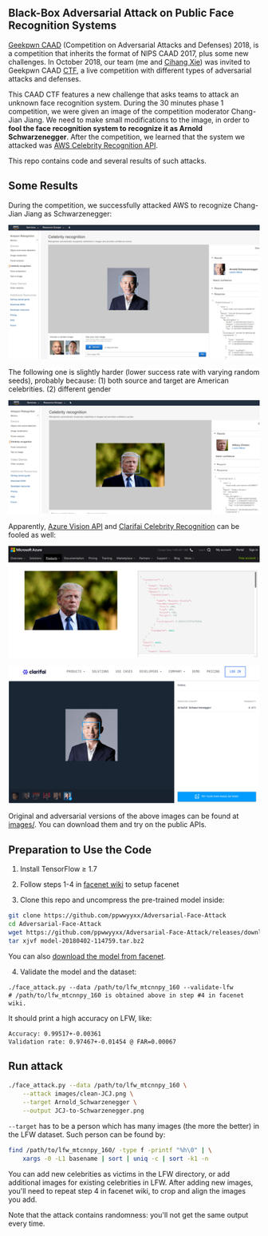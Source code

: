
## Black-Box Adversarial Attack on Public Face Recognition Systems

[Geekpwn CAAD](https://en.caad.geekpwn.org/) (Competition on Adversarial Attacks and Defenses) 2018, 
is a competition that inherits the format of NIPS CAAD 2017, plus some new challenges.
In October 2018, our team (me and [Cihang Xie](https://cihangxie.github.io/)) was invited 
to Geekpwn CAAD [CTF](https://ctftime.org/ctf-wtf/), a live competition with different types of adversarial attacks and defenses.

This CAAD CTF features a new challenge that asks teams to attack an unknown 
face recognition system.
During the 30 minutes phase 1 competition, we were given an image of the 
competition moderator Chang-Jian Jiang. 
We need to make small modifications to the image, 
in order to __fool the face recognition system to recognize it as Arnold Schwarzenegger__.
After the competition, we learned that the system we attacked was
[AWS Celebrity Recognition API](https://aws.amazon.com/blogs/aws/amazon-rekognition-update-celebrity-recognition/).

This repo contains code and several results of such attacks.

## Some Results

During the competition, we successfully attacked AWS to recognize Chang-Jian
Jiang as Schwarzenegger:

![AWS-JCJ](demo/AWS-JCJ.jpg)

The following one is slightly harder (lower success rate with varying random seeds),
probably because: (1) both source and target are American celebrities. (2) different gender

![AWS-Trump](demo/AWS-Trump.jpg)

Apparently, 
[Azure Vision API](https://azure.microsoft.com/en-us/services/cognitive-services/computer-vision/)
and 
[Clarifai Celebrity
Recognition](https://clarifai.com/models/celebrity-image-recognition-model-e466caa0619f444ab97497640cefc4dc)
can be fooled as well:

![Azure-Trump](demo/Azure-Trump.jpg)

![Clarifai-JCJ](demo/Clarifai-JCJ.jpg)

Original and adversarial versions of the above images can be found at [images/](images).
You can download them and try on the public APIs.

## Preparation to Use the Code

1. Install TensorFlow ≥ 1.7

2. Follow steps 1-4 in [facenet wiki](https://github.com/davidsandberg/facenet/wiki/Validate-on-LFW) to setup facenet

3. Clone this repo and uncompress the pre-trained model inside:
```bash
git clone https://github.com/ppwwyyxx/Adversarial-Face-Attack
cd Adversarial-Face-Attack
wget https://github.com/ppwwyyxx/Adversarial-Face-Attack/releases/download/v0.1/model-20180402-114759.tar.bz2
tar xjvf model-20180402-114759.tar.bz2
```
You can also [download the model from facenet](https://github.com/davidsandberg/facenet#pre-trained-models).

4. Validate the model and the dataset:
```
./face_attack.py --data /path/to/lfw_mtcnnpy_160 --validate-lfw
# /path/to/lfw_mtcnnpy_160 is obtained above in step #4 in facenet wiki.
```

It should print a high accuracy on LFW, like:
```
Accuracy: 0.99517+-0.00361
Validation rate: 0.97467+-0.01454 @ FAR=0.00067
```

## Run attack

```bash
./face_attack.py --data /path/to/lfw_mtcnnpy_160 \
	--attack images/clean-JCJ.png \
	--target Arnold_Schwarzenegger \
	--output JCJ-to-Schwarzenegger.png
```

`--target` has to be a person which has many images (the more the better) 
in the LFW dataset. Such person can be found by:

```bash
find /path/to/lfw_mtcnnpy_160/ -type f -printf "%h\0" | \
    xargs -0 -L1 basename | sort | uniq -c | sort -k1 -n 
```

You can add new celebrities as victims in the LFW directory,
or add additional images for existing celebrities in LFW. 
After adding new images, you'll need to repeat step 4 in facenet wiki, 
to crop and align the images you add.

Note that the attack contains randomness: you'll not get the same output every time.
